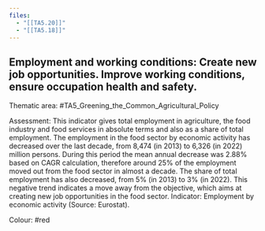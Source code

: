 ```yaml
---
files:
  - "[[TA5.20]]"
  - "[[TA5.18]]"
---
```

## Employment and working conditions: Create new job opportunities. Improve working conditions, ensure occupation health and safety.

Thematic area: #TA5_Greening_the_Common_Agricultural_Policy

Assessment: This indicator gives total employment in agriculture, the food industry and food services in absolute terms and also as a share of total employment. The employment in the food sector by economic activity has decreased over the last decade, from 8,474 (in 2013) to 6,326 (in 2022) million persons. During this period the mean annual decrease was 2.88% based on CAGR calculation, therefore around 25% of the employment moved out from the food sector in almost a decade. The share of total employment has also decreased, from 5% (in 2013) to 3% (in 2022). This negative trend indicates a move away from the objective, which aims at creating new job opportunities in the food sector. Indicator: Employment by economic activity (Source: Eurostat).

Colour: #red